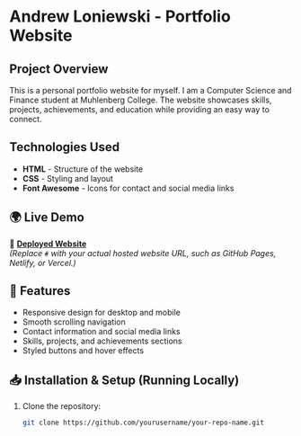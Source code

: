 # Andrew Loniewski - Portfolio Website

##  Project Overview
This is a personal portfolio website for myself. I am a Computer Science and Finance student at Muhlenberg College. The website showcases skills, projects, achievements, and education while providing an easy way to connect.

## Technologies Used
- **HTML** - Structure of the website
- **CSS** - Styling and layout
- **Font Awesome** - Icons for contact and social media links

## 🌍 Live Demo
🔗 **[Deployed Website](#)**  
*(Replace `#` with your actual hosted website URL, such as GitHub Pages, Netlify, or Vercel.)*

## 🚀 Features
- Responsive design for desktop and mobile
- Smooth scrolling navigation
- Contact information and social media links
- Skills, projects, and achievements sections
- Styled buttons and hover effects

## 📥 Installation & Setup (Running Locally)
1. Clone the repository:
   ```sh
   git clone https://github.com/yourusername/your-repo-name.git

